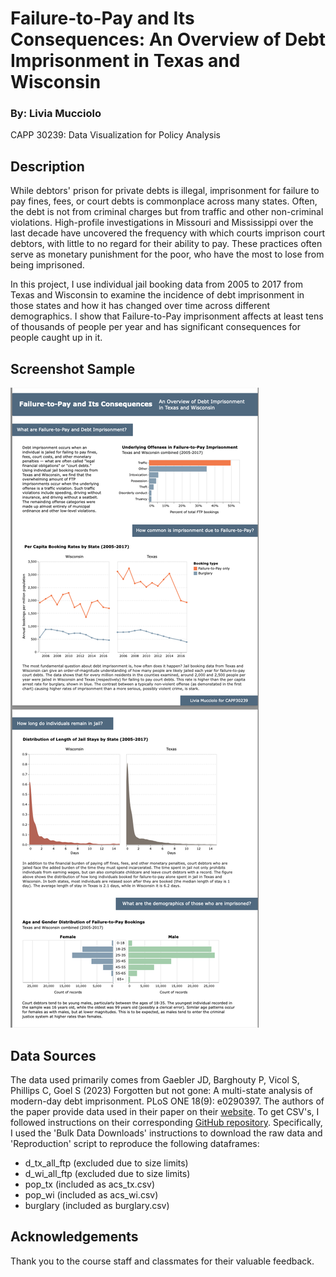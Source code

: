 # Failure-to-Pay and Its Consequences: An Overview of Debt Imprisonment in Texas and Wisconsin
### By: Livia Mucciolo

CAPP 30239: Data Visualization for Policy Analysis

## Description
While debtors' prison for private debts is illegal, imprisonment for failure to pay fines, fees, or court debts is commonplace across many states. Often, the debt is not from criminal charges but from traffic and other non-criminal violations. High-profile investigations in Missouri and Mississippi over the last decade have uncovered the frequency with which courts imprison court debtors, with little to no regard for their ability to pay. These practices often serve as monetary punishment for the poor, who have the most to lose from being imprisoned.

In this project, I use individual jail booking data from 2005 to 2017 from Texas and Wisconsin to examine the incidence of debt imprisonment in those states and how it has changed over time across different demographics. I show that Failure-to-Pay imprisonment affects at least tens of thousands of people per year and has significant consequences for people caught up in it.

## Screenshot Sample
![](infographic_screenshot.png)

## Data Sources
The data used primarily comes from Gaebler JD, Barghouty P, Vicol S, Phillips C, Goel S (2023) Forgotten but not gone: A multi-state analysis of modern-day debt imprisonment. PLoS ONE 18(9): e0290397. The authors of the paper provide data used in their paper on their [website](https://policylab.hks.harvard.edu/debtors-prisons/data/). To get CSV's, I followed instructions on their corresponding [GitHub repository](https://policylab.hks.harvard.edu/debtors-prisons/data/). Specifically, I used the 'Bulk Data Downloads' instructions to download the raw data and 'Reproduction' script to reproduce the following dataframes:

- d_tx_all_ftp (excluded due to size limits)
- d_wi_all_ftp (excluded due to size limits)
- pop_tx (included as acs_tx.csv)
- pop_wi (included as acs_wi.csv)
- burglary (included as burglary.csv)

## Acknowledgements

Thank you to the course staff and classmates for their valuable feedback.
